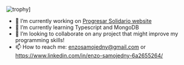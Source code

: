
![trophy](https://github-profile-trophy.vercel.app/?username=ryo-ma&theme=onedark)]



- 🔭 I’m currently working on [Progresar Solidario website](https://github.com/henrypfg8/Potenciar-Solidario)
- 🌱 I’m currently learning Typescript and MongoDB
- 👯 I’m looking to collaborate on any project that might improve my programming skills!
- 📫 How to reach me: enzosamojedny@gmail.com or https://www.linkedin.com/in/enzo-samojedny-6a2655264/

